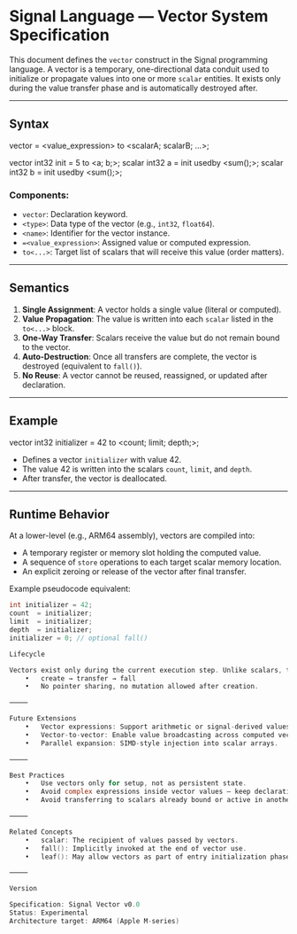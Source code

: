 # Signal Language — Vector System Specification

This document defines the `vector` construct in the Signal programming language. A vector is a temporary, one-directional data conduit used to initialize or propagate values into one or more `scalar` entities. It exists only during the value transfer phase and is automatically destroyed after.

---

## Syntax
vector   = <value_expression> to <scalarA; scalarB; …>;

vector int32 init = 5 to <a; b;>;
scalar int32 a = init usedby <sum();>;
scalar int32 b = init usedby <sum();>;
### Components:

- `vector`: Declaration keyword.
- `<type>`: Data type of the vector (e.g., `int32`, `float64`).
- `<name>`: Identifier for the vector instance.
- `=<value_expression>`: Assigned value or computed expression.
- `to<...>`: Target list of scalars that will receive this value (order matters).

---

## Semantics

1. **Single Assignment**: A vector holds a single value (literal or computed).
2. **Value Propagation**: The value is written into each `scalar` listed in the `to<...>` block.
3. **One-Way Transfer**: Scalars receive the value but do not remain bound to the vector.
4. **Auto-Destruction**: Once all transfers are complete, the vector is destroyed (equivalent to `fall()`).
5. **No Reuse**: A vector cannot be reused, reassigned, or updated after declaration.

---

## Example
vector int32 initializer = 42 to <count; limit; depth;>;

- Defines a vector `initializer` with value 42.
- The value 42 is written into the scalars `count`, `limit`, and `depth`.
- After transfer, the vector is deallocated.

---

## Runtime Behavior

At a lower-level (e.g., ARM64 assembly), vectors are compiled into:

- A temporary register or memory slot holding the computed value.
- A sequence of `store` operations to each target scalar memory location.
- An explicit zeroing or release of the vector after final transfer.

Example pseudocode equivalent:

```c
int initializer = 42;
count  = initializer;
limit  = initializer;
depth  = initializer;
initializer = 0; // optional fall()

Lifecycle

Vectors exist only during the current execution step. Unlike scalars, they are not retained in memory between calls or passed through usedby.
	•	create → transfer → fall
	•	No pointer sharing, no mutation allowed after creation.

⸻

Future Extensions
	•	Vector expressions: Support arithmetic or signal-derived values (e.g., = scalarA + scalarB).
	•	Vector-to-vector: Enable value broadcasting across computed vector fields.
	•	Parallel expansion: SIMD-style injection into scalar arrays.

⸻

Best Practices
	•	Use vectors only for setup, not as persistent state.
	•	Avoid complex expressions inside vector values — keep declarative.
	•	Avoid transferring to scalars already bound or active in another lifecycle path.

⸻

Related Concepts
	•	scalar: The recipient of values passed by vectors.
	•	fall(): Implicitly invoked at the end of vector use.
	•	leaf(): May allow vectors as part of entry initialization phase.

⸻

Version

Specification: Signal Vector v0.0
Status: Experimental
Architecture target: ARM64 (Apple M-series)
